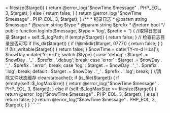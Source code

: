 ```
```
<?php
/**
 * Log日志类
 */

class Public_Log
{
	/**
	 * 日志路径
	 * @var string
	 */
	protected static $_logPath			= '/tmp/';


	/**
	 * 日志最大大小默认不限制（单位:KB）
	 * @var int
	 */
	protected static $_logMaxSize		= 0;


	/**
	 * 设置日志最大大小(为空则表示不限制)
	 * @param int $size
	 * @return bool
	 */
	public static function setLogMaxSize($size)
	{
		if (is_numeric($size)) {
			self::$_logMaxSize	= $size;
			return true;
		}

		return false;
	}


	/**
	 * 取得日志最大限制
	 * @return int
	 */
	public static function getLogMaxSize()
	{
		return self::$_logMaxSize;
	}


	/**
	 * 设置日志存储的目录
	 * @param string $path
	 * @return string
	 */
	public static function setLogPath($path)
	{
		if (!empty($path)) {
			if (!is_dir($path)) {
				if (!@mkdir($path, 0777)) {
					return false;
				}

				if (!is_writable($path)) {
					return false;
				}

				if (substr(strrev($path), 0, 1) != '/') {
					$path	.= '/';
				}
			}
			self::$_logPath	= $path;
			return true;
		}

		return false;
	}


	/**
	 * 返回日志存储的目录
	 * @return string
	 */
	public static function getLogPath()
	{
		return self::$_logPath;
	}


	/**
	 * 纪录日志
	 * @param string	$message
	 * @param string	$type
	 * @param string	$prefix
	 * @return bool
	 */
	public static function log($message, $type = 'log', $prefix = '')
	{
		//取得日志目录
		$target  = self::$_logPath;

		if (empty($target)) {
			return false;
		}

		// 检查日志目录是否可写
		if (!is_dir($target)) {
			if (!@mkdir($target, 0777)) {
				return false;
			}
		}

		if (!is_writable($target)) {
			return false;
		}

		$nowTime	= date('[Y-m-d H:i:s]');
		$nowDay		= date('Y-m-d');

		switch ($type) {
			case 'debug'	:
				$target .= $nowDay . '_' . $prefix . '.debug';
				break;
			case 'error'	:
				$target .= $nowDay . '_' . $prefix . '.error';
				break;
			case 'log'		:
				$target .= $nowDay . '_' . $prefix . '.log';
				break;
			default			:
				$target .= $nowDay . '_' . $prefix . '.log';
				break;
		}

		//清除文件状态缓存
		clearstatcache();
		
		if (is_file($target)) {
			if (empty(self::$_logMaxSize)) {
				return @error_log("$nowTime $message" . PHP_EOL, 3, $target);
			} else if (self::$_logMaxSize >= filesize($target)) {
				return @error_log("$nowTime $message" . PHP_EOL, 3, $target);
			} else {
				return false;
			}
		}

		return @error_log("$nowTime $message" . PHP_EOL, 3, $target);
	}
	
	/**
	 * 纪录日志
	 * @param string	$message
	 * @param string	$type
	 * @param string	$prefix
	 * @return bool
	 */
	public function logInfo($message, $type = 'log', $prefix = '')
	{
		//取得日志目录
		$target  = self::$_logPath;

		if (empty($target)) {
			return false;
		}

		// 检查日志目录是否可写
		if (!is_dir($target)) {
			if (!@mkdir($target, 0777)) {
				return false;
			}
		}

		if (!is_writable($target)) {
			return false;
		}

		$nowTime	= date('[Y-m-d H:i:s]');
		$nowDay		= date('Y-m-d');

		switch ($type) {
			case 'debug'	:
				$target .= $nowDay . '_' . $prefix . '.debug';
				break;
			case 'error'	:
				$target .= $nowDay . '_' . $prefix . '.error';
				break;
			case 'log'		:
				$target .= $nowDay . '_' . $prefix . '.log';
				break;
			default			:
				$target .= $nowDay . '_' . $prefix . '.log';
				break;
		}

		//清除文件状态缓存
		clearstatcache();
		
		if (is_file($target)) {
			if (empty(self::$_logMaxSize)) {
				return @error_log("$nowTime $message" . PHP_EOL, 3, $target);
			} else if (self::$_logMaxSize >= filesize($target)) {
				return @error_log("$nowTime $message" . PHP_EOL, 3, $target);
			} else {
				return false;
			}
		}

		return @error_log("$nowTime $message" . PHP_EOL, 3, $target);
	}
}
```
```
